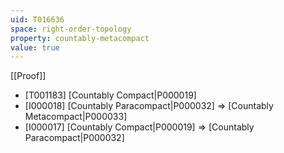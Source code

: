 ```yaml
---
uid: T016636
space: right-order-topology
property: countably-metacompact
value: true
---
```

[[Proof]]

* [T001183] [Countably Compact|P000019]
* [I000018] [Countably Paracompact|P000032] => [Countably Metacompact|P000033]
* [I000017] [Countably Compact|P000019] => [Countably Paracompact|P000032]

